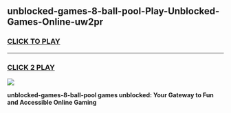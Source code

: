 
## unblocked-games-8-ball-pool-Play-Unblocked-Games-Online-uw2pr
<h3>
<a href="https://premium76.site?title=unblocked-games-8-ball-pool&ref=24A">CLICK TO PLAY</a></h3>
<hr>

<h3>
<a href="https://premium76.site?title=unblocked-games-8-ball-pool&ref=24A">CLICK 2 PLAY</a>
  
</h3>

<a href="https://premium76.site?title=unblocked-games-8-ball-pool&ref=24A"><img src="https://clearcache.store/games.png"></a>


**unblocked-games-8-ball-pool games unblocked: Your Gateway to Fun and Accessible Online Gaming**
